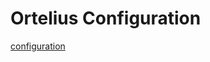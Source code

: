 # Ortelius Configuration

[configuration](https://github.com/lasthyphen/dijetsindexer/blob/master/docker/config.json)
